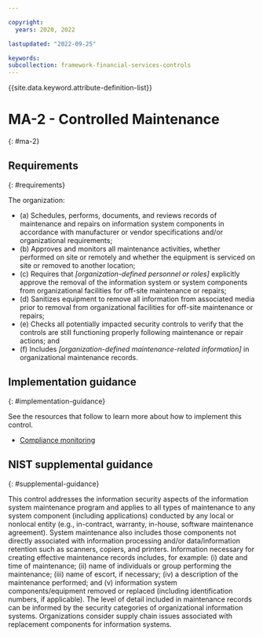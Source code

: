 ```yaml
---

copyright:
  years: 2020, 2022

lastupdated: "2022-09-25"

keywords: 
subcollection: framework-financial-services-controls
---
```


{{site.data.keyword.attribute-definition-list}}

         
# MA-2 - Controlled Maintenance
{: #ma-2}

## Requirements
{: #requirements}

The organization:

- (a) Schedules, performs, documents, and reviews records of maintenance and repairs on information system components in accordance with manufacturer or vendor specifications and/or organizational requirements;
- (b) Approves and monitors all maintenance activities, whether performed on site or remotely and whether the equipment is serviced on site or removed to another location;
- (c) Requires that _[organization-defined personnel or roles]_ explicitly approve the removal of the information system or system components from organizational facilities for off-site maintenance or repairs;
- (d) Sanitizes equipment to remove all information from associated media prior to removal from organizational facilities for off-site maintenance or repairs;
- (e) Checks all potentially impacted security controls to verify that the controls are still functioning properly following maintenance or repair actions; and
- (f) Includes _[organization-defined maintenance-related information]_ in organizational maintenance records.

## Implementation guidance
{: #implementation-guidance}

See the resources that follow to learn more about how to implement this control.

- [Compliance monitoring](/docs/framework-financial-services?topic=framework-financial-services-shared-monitoring-compliance)

## NIST supplemental guidance
{: #supplemental-guidance}

This control addresses the information security aspects of the information system maintenance program and applies to all types of maintenance to any system component (including applications) conducted by any local or nonlocal entity (e.g., in-contract, warranty, in-house, software maintenance agreement). System maintenance also includes those components not directly associated with information processing and/or data/information retention such as scanners, copiers, and printers. Information necessary for creating effective maintenance records includes, for example: (i) date and time of maintenance; (ii) name of individuals or group performing the maintenance; (iii) name of escort, if necessary; (iv) a description of the maintenance performed; and (v) information system components/equipment removed or replaced (including identification numbers, if applicable). The level of detail included in maintenance records can be informed by the security categories of organizational information systems. Organizations consider supply chain issues associated with replacement components for information systems.



